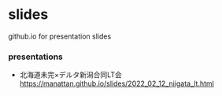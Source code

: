 # slides
github.io for presentation slides

### presentations
- 北海道未完×デルタ新潟合同LT会 https://manattan.github.io/slides/2022_02_12_niigata_lt.html
